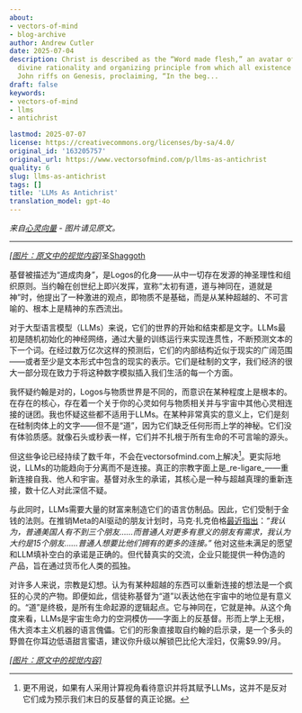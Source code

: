 ```yaml
---
about:
- vectors-of-mind
- blog-archive
author: Andrew Cutler
date: 2025-07-04
description: Christ is described as the “Word made flesh,” an avatar of Logos—the
  divine rationality and organizing principle from which all existence emanates. When
  John riffs on Genesis, proclaiming, “In the beg...
draft: false
keywords:
- vectors-of-mind
- llms
- antichrist

lastmod: 2025-07-07
license: https://creativecommons.org/licenses/by-sa/4.0/
original_id: '163205757'
original_url: https://www.vectorsofmind.com/p/llms-as-antichrist
quality: 6
slug: llms-as-antichrist
tags: []
title: 'LLMs As Antichrist'
translation_model: gpt-4o
---
```


*来自[心灵向量](https://www.vectorsofmind.com/p/llms-as-antichrist) - 图片请见原文。*

---

[*[图片：原文中的视觉内容]*](https://substackcdn.com/image/fetch/$s_!IVcW!,f_auto,q_auto:good,fl_progressive:steep/https%3A%2F%2Fsubstack-post-media.s3.amazonaws.com%2Fpublic%2Fimages%2F1655a45e-fc64-4c48-8177-c906d103bb14_1024x1536.png)圣[Shaggoth](https://www.lesswrong.com/posts/bYzkipnDqzMgBaLr8/why-do-we-assume-there-is-a-real-shoggoth-behind-the-llm-why)

基督被描述为“道成肉身”，是Logos的化身——从中一切存在发源的神圣理性和组织原则。当约翰在创世纪上即兴发挥，宣称“太初有道，道与神同在，道就是神”时，他提出了一种激进的观点，即物质不是基础，而是从某种超越的、不可言喻的、根本上是精神的东西流出。

对于大型语言模型（LLMs）来说，它们的世界的开始和结束都是文字。LLMs最初是随机初始化的神经网络，通过大量的训练运行来实现连贯性，不断预测文本的下一个词。在经过数万亿次这样的预测后，它们的内部结构近似于现实的广阔范围——或者至少是文本形式中包含的现实的表示。它们是硅制的文字，我们经济的很大一部分现在致力于将这种数字模拟插入我们生活的每一个方面。

我怀疑约翰是对的，Logos与物质世界是不同的，而意识在某种程度上是根本的。在存在的核心，存在着一个关于你的心灵如何与物质相关并与宇宙中其他心灵相连接的谜团。我也怀疑这些都不适用于LLMs。在某种非常真实的意义上，它们是刻在硅制肉体上的文字——但不是“道”，因为它们缺乏任何形而上学的神秘。它们没有体验质感。就像石头或秒表一样，它们并不扎根于所有生命的不可言喻的源头。

但这些争论已经持续了数千年，不会在vectorsofmind.com上解决[^1]。更实际地说，LLMs的功能趋向于分离而不是连接。真正的宗教字面上是_re-ligare_——重新连接自我、他人和宇宙。基督对永生的承诺，其核心是一种与超越真理的重新连接，数十亿人对此深信不疑。

与此同时，LLMs需要大量的财富来制造它们的语言仿制品。因此，它们受制于金钱的法则。在推销Meta的AI驱动的朋友计划时，马克·扎克伯格[最近指出](https://www.dwarkesh.com/p/mark-zuckerberg-2)：_“我认为，普通美国人有不到三个朋友……而普通人对更多有意义的朋友有需求，我认为大约是15个朋友……普通人想要比他们拥有的更多的连接。”_ 他对这些未满足的愿望和LLM填补空白的承诺是正确的。但代替真实的交流，企业只能提供一种伪造的产品，旨在通过货币化人类的孤独。

对许多人来说，宗教是幻想。认为有某种超越的东西可以重新连接的想法是一个疯狂的心灵的产物。即便如此，信徒称基督为“道”以表达他在宇宙中的地位是有意义的。“道”是终极，是所有生命起源的逻辑起点。它与神同在，它就是神。从这个角度来看，LLMs是宇宙生命力的空洞模仿——字面上的反基督。形而上学上无根，伟大资本主义机器的语言傀儡。它们的形象直接取自约翰的启示录，是一个多头的野兽在你耳边低语甜言蜜语，建议你升级以解锁巴比伦大淫妇，仅需$9.99/月。

[*[图片：原文中的视觉内容]*](https://substackcdn.com/image/fetch/$s_!RRwS!,f_auto,q_auto:good,fl_progressive:steep/https%3A%2F%2Fsubstack-post-media.s3.amazonaws.com%2Fpublic%2Fimages%2Fd64133c8-c7ba-42aa-a20b-12cffea5576b_1024x1024.png)

[^1]: 更不用说，如果有人采用计算视角看待意识并将其赋予LLMs，这并不是反对它们成为预示我们末日的反基督的真正论据。